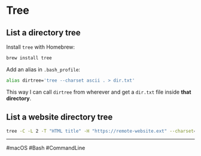# Tree

## List a directory tree

Install `tree` with Homebrew:

```bash
brew install tree
```

Add an alias in `.bash_profile`:

```bash
alias dirtree='tree --charset ascii . > dir.txt'
```

This way I can call `dirtree` from wherever and get a `dir.txt` file inside **that directory**.

## List a website directory tree

```bash
tree -C -L 2 -T "HTML title" -H "https://remote-website.ext" --charset=utf8 -o 00Tree.html
```

---

#macOS #Bash #CommandLine